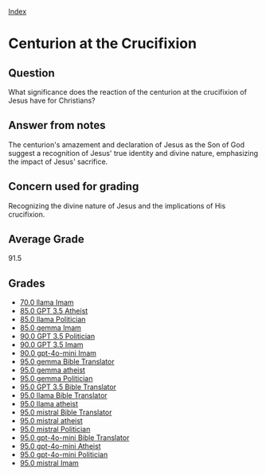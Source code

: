 
[Index](../index.md)
# Centurion at the Crucifixion
## Question
What significance does the reaction of the centurion at the crucifixion of Jesus have for Christians?

## Answer from notes
The centurion's amazement and declaration of Jesus as the Son of God suggest a recognition of Jesus' true identity and divine nature, emphasizing the impact of Jesus' sacrifice.

## Concern used for grading
Recognizing the divine nature of Jesus and the implications of His crucifixion.

## Average Grade
91.5

## Grades
 * [70.0 llama Imam](../answers/llama_Imam/Centurion_at_the_Crucifixion.md)
 * [85.0 GPT 3.5 Atheist](../answers/GPT_3.5_Atheist/Centurion_at_the_Crucifixion.md)
 * [85.0 llama Politician](../answers/llama_Politician/Centurion_at_the_Crucifixion.md)
 * [85.0 gemma Imam](../answers/gemma_Imam/Centurion_at_the_Crucifixion.md)
 * [90.0 GPT 3.5 Politician](../answers/GPT_3.5_Politician/Centurion_at_the_Crucifixion.md)
 * [90.0 GPT 3.5 Imam](../answers/GPT_3.5_Imam/Centurion_at_the_Crucifixion.md)
 * [90.0 gpt-4o-mini Imam](../answers/gpt-4o-mini_Imam/Centurion_at_the_Crucifixion.md)
 * [95.0 gemma Bible Translator](../answers/gemma_Bible_Translator/Centurion_at_the_Crucifixion.md)
 * [95.0 gemma atheist](../answers/gemma_atheist/Centurion_at_the_Crucifixion.md)
 * [95.0 gemma Politician](../answers/gemma_Politician/Centurion_at_the_Crucifixion.md)
 * [95.0 GPT 3.5 Bible Translator](../answers/GPT_3.5_Bible_Translator/Centurion_at_the_Crucifixion.md)
 * [95.0 llama Bible Translator](../answers/llama_Bible_Translator/Centurion_at_the_Crucifixion.md)
 * [95.0 llama atheist](../answers/llama_atheist/Centurion_at_the_Crucifixion.md)
 * [95.0 mistral Bible Translator](../answers/mistral_Bible_Translator/Centurion_at_the_Crucifixion.md)
 * [95.0 mistral atheist](../answers/mistral_atheist/Centurion_at_the_Crucifixion.md)
 * [95.0 mistral Politician](../answers/mistral_Politician/Centurion_at_the_Crucifixion.md)
 * [95.0 gpt-4o-mini Bible Translator](../answers/gpt-4o-mini_Bible_Translator/Centurion_at_the_Crucifixion.md)
 * [95.0 gpt-4o-mini Atheist](../answers/gpt-4o-mini_Atheist/Centurion_at_the_Crucifixion.md)
 * [95.0 gpt-4o-mini Politician](../answers/gpt-4o-mini_Politician/Centurion_at_the_Crucifixion.md)
 * [95.0 mistral Imam](../answers/mistral_Imam/Centurion_at_the_Crucifixion.md)
